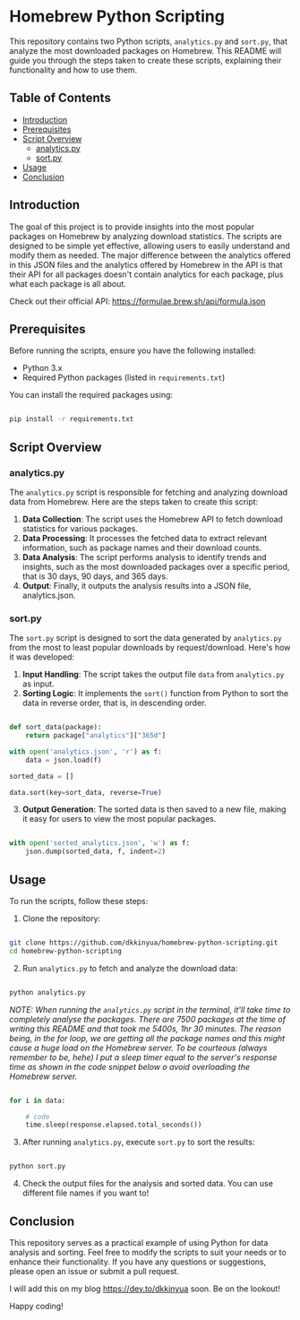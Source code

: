 # Homebrew Python Scripting

This repository contains two Python scripts, `analytics.py` and `sort.py`, that analyze the most downloaded packages on Homebrew. This README will guide you through the steps taken to create these scripts, explaining their functionality and how to use them.

## Table of Contents

- [Introduction](#introduction)
- [Prerequisites](#prerequisites)
- [Script Overview](#script-overview)
  - [analytics.py](#analyticspy)
  - [sort.py](#sortpy)
- [Usage](#usage)
- [Conclusion](#conclusion)

## Introduction

The goal of this project is to provide insights into the most popular packages on Homebrew by analyzing download statistics. The scripts are designed to be simple yet effective, allowing users to easily understand and modify them as needed. The major difference between the analytics offered in this JSON files and the analytics offered by Homebrew in the API is that their API for all packages doesn't contain analytics for each package, plus what each package is all about.

Check out their official API: https://formulae.brew.sh/api/formula.json

## Prerequisites

Before running the scripts, ensure you have the following installed:

- Python 3.x
- Required Python packages (listed in `requirements.txt`)

You can install the required packages using:

```bash

pip install -r requirements.txt

```

## Script Overview

### analytics.py

The `analytics.py` script is responsible for fetching and analyzing download data from Homebrew. Here are the steps taken to create this script:

1. **Data Collection**: The script uses the Homebrew API to fetch download statistics for various packages.
2. **Data Processing**: It processes the fetched data to extract relevant information, such as package names and their download counts.
3. **Data Analysis**: The script performs analysis to identify trends and insights, such as the most downloaded packages over a specific period, that is 30 days, 90 days, and 365 days.
4. **Output**: Finally, it outputs the analysis results into a JSON file, analytics.json.

### sort.py

The `sort.py` script is designed to sort the data generated by `analytics.py` from the most to least popular downloads by request/download. Here's how it was developed:

1. **Input Handling**: The script takes the output file `data` from `analytics.py` as input.
2. **Sorting Logic**: It implements the ```sort()``` function from Python to sort the data in reverse order, that is, in descending order.

```python

def sort_data(package):
    return package["analytics"]["365d"]

with open('analytics.json', 'r') as f:
    data = json.load(f)

sorted_data = []

data.sort(key=sort_data, reverse=True)

```
3. **Output Generation**: The sorted data is then saved to a new file, making it easy for users to view the most popular packages.

```python

with open('sorted_analytics.json', 'w') as f:
    json.dump(sorted_data, f, indent=2)

```

## Usage

To run the scripts, follow these steps:

1. Clone the repository:

```bash

git clone https://github.com/dkkinyua/homebrew-python-scripting.git
cd homebrew-python-scripting

```

2. Run `analytics.py` to fetch and analyze the download data:

```bash

python analytics.py

```

*NOTE: When running the `analytics.py` script in the terminal, it'll take time to completely analyse the packages. There are 7500 packages at the time of writing this README and that took me 5400s, 1hr 30 minutes. The reason being, in the for loop, we are getting all the package names and this might cause a huge load on the Homebrew server. To be courteous (always remember to be, hehe) I put a sleep timer equal to the server's response time as shown in the code snippet below o avoid overloading the Homebrew server.* 

```python

for i in data:

    # code
    time.sleep(response.elapsed.total_seconds())

```

3. After running `analytics.py`, execute `sort.py` to sort the results:

```bash

python sort.py

```

4. Check the output files for the analysis and sorted data. You can use different file names if you want to!


## Conclusion

This repository serves as a practical example of using Python for data analysis and sorting. Feel free to modify the scripts to suit your needs or to enhance their functionality. If you have any questions or suggestions, please open an issue or submit a pull request.

I will add this on my blog https://dev.to/dkkinyua soon. Be on the lookout!

Happy coding!
